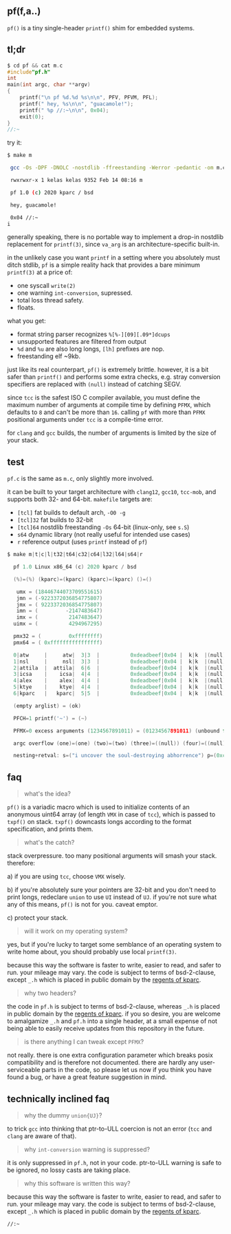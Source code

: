 ## pf(f,a..)

`pf()` is a tiny single-header `printf()` shim for embedded systems.

## tl;dr

```c
$ cd pf && cat m.c
#include"pf.h"
int
main(int argc, char **argv)
{
    printf("\n pf %d.%d %s\n\n", PFV, PFVM, PFL);
    printf(" hey, %s\n\n", "guacamole!");
    printf(" %p //:~\n\n", 0x04);
    exit(0);
}
//:~
```

try it:

```bash
$ make m

 gcc -Os -DPF -DNOLC -nostdlib -ffreestanding -Werror -pedantic -om m.c s.S

 rwxrwxr-x 1 kelas kelas 9352 Feb 14 08:16 m

 pf 1.0 (c) 2020 kparc / bsd

 hey, guacamole!

 0x04 //:~
i
```

generally speaking, there is no portable way to implement a drop-in nostdlib
replacement for `printf(3)`, since `va_arg` is an architecture-specific
built-in.

in the unlikely case you want `printf` in a setting where you
absolutely must ditch stdlib, `pf` is a simple reality hack that provides
a bare minimum `printf(3)` at a price of:

* one syscall `write(2)`
* one warning `int-conversion`, supressed.
* total loss thread safety.
* floats.

what you get:

* format string parser recognizes `%[%-][09][.09*]dcups`
* unsupported features are filtered from output
* `%d` and `%u` are also long longs, `[lh]` prefixes are nop.
* freestanding elf ~9kb.

just like its real counterpart, `pf()` is extremely brittle. however, it
is a bit safer than `printf()` and performs some extra checks, e.g. stray
conversion specifiers are replaced with `(null)` instead of catching SEGV.

since `tcc` is the safest ISO C compiler available, you must define
the maximum number of arguments at compile time by defining `PFMX`, which
defaults to `8` and can't be more than `16`. calling `pf` with more than
`PFMX` positional arguments under `tcc` is a compile-time error.

for `clang` and `gcc` builds, the number of arguments is limited by the size of
your stack.

## test

`pf.c` is the same as `m.c`, only slightly more involved.

it can be built to your target architecture with `clang12`, `gcc10`, `tcc-mob`,
and supports both 32- and 64-bit. `makefile` targets are:

* `[tcl]` fat builds to default arch, `-O0 -g`
* `[tcl]32` fat builds to 32-bit
* `[tcl]64` nostdlib freestanding `-Os` 64-bit (linux-only, see `s.S`)
* `s64` dynamic library (not really useful for intended use cases)
* `r` reference output (uses `printf` instead of `pf`)

```c
$ make m|t|c|l|t32|t64|c32|c64|l32|l64|s64|r

  pf 1.0 Linux x86_64 (c) 2020 kparc / bsd

  (%)=(%) (kparc)=(kparc) (kparc)=(kparc) ()=()

   umx = (18446744073709551615)
   jmn = (-9223372036854775807)
   jmx = ( 9223372036854775807)
   imn = (         -2147483647)
   imx = (          2147483647)
  uimx = (          4294967295)

  pmx32 = (         0xffffffff)
  pmx64 = ( 0xffffffffffffffff)

  0|atw     |     atw|  3|3  |          0xdeadbeef|0x04 |  k|k  |(null)|
  1|nsl     |     nsl|  3|3  |          0xdeadbeef|0x04 |  k|k  |(null)|
  2|attila  |  attila|  6|6  |          0xdeadbeef|0x04 |  k|k  |(null)|
  3|icsa    |    icsa|  4|4  |          0xdeadbeef|0x04 |  k|k  |(null)|
  4|alex    |    alex|  4|4  |          0xdeadbeef|0x04 |  k|k  |(null)|
  5|ktye    |    ktye|  4|4  |          0xdeadbeef|0x04 |  k|k  |(null)|
  6|kparc   |   kparc|  5|5  |          0xdeadbeef|0x04 |  k|k  |(null)|

  (empty arglist) = (ok)

  PFCH=1 printf('~') = (~)

  PFMX=0 excess arguments (1234567891011) = (01234567891011) (unbound for gcc/clang builds)

  argc overflow (one)=(one) (two)=(two) (three)=((null)) (four)=((null))

  nesting+retval: s=("i uncover the soul-destroying abhorrence") p=(0xcafebabe)=(3405691582) c=(K) eot=(0x04) n=(108) //:~

```

## faq

> what's the idea?

`pf()` is a variadic macro which is used to initialize contents of
an anonymous uint64 array (of length `VMX` in case of `tcc`), which is passed 
to `txpf()` on stack. `txpf()` downcasts longs according to the format 
specification, and prints them.

> what's the catch?

stack overpressure. too many positional arguments will smash your stack. therefore:

a) if you are using `tcc`, choose `VMX` wisely.

b) if you're absolutely sure your pointers are 32-bit and you don't need to print
longs, redeclare `union` to use `UI` instead of `UJ`. if you're not sure what
any of this means, `pf()` is not for you. caveat emptor.

c) protect your stack.

> will it work on my operating system?

yes, but if you're lucky to target some semblance of an operating system to write
home about, you should probably use local `printf(3)`.

because this way the software is faster to write, easier to read, and safer to run.
your mileage may vary. the code is subject to terms of bsd-2-clause, except `_.h` which
is placed in public domain by the [regents of kparc](https://github.com/kparc).

> why two headers?

the code in `pf.h` is subject to terms of bsd-2-clause, whereas `_.h` is
placed in public domain by the [regents of kparc](https://github.com/kparc).
if you so desire, you are welcome to amalgamize `_.h` and `pf.h` into a single header,
at a small expense of not being able to easily receive updates from this repository
in the future.

> is there anything I can tweak except `PFMX`?

not really. there is one extra configuration parameter which breaks posix
compatibility and is therefore not documented. there are hardly any 
user-serviceable parts in the code, so please let us now if you think
you have found a bug, or have a great feature suggestion in mind.

## technically inclined faq

> why the dummy `union{UJ}`?

to trick `gcc` into thinking that ptr-to-ULL coercion is not an error (`tcc`
and `clang` are aware of that).

> why `int-conversion` warning is suppressed?

it is only suppressed in `pf.h`, not in your code. ptr-to-ULL warning is
safe to be ignored, no lossy casts are taking place.

> why this software is written this way?

because this way the software is faster to write, easier to read, and safer to run.
your mileage may vary. the code is subject to terms of bsd-2-clause, except `_.h` which
is placed in public domain by the [regents of kparc](https://github.com/kparc).

`//:~`
